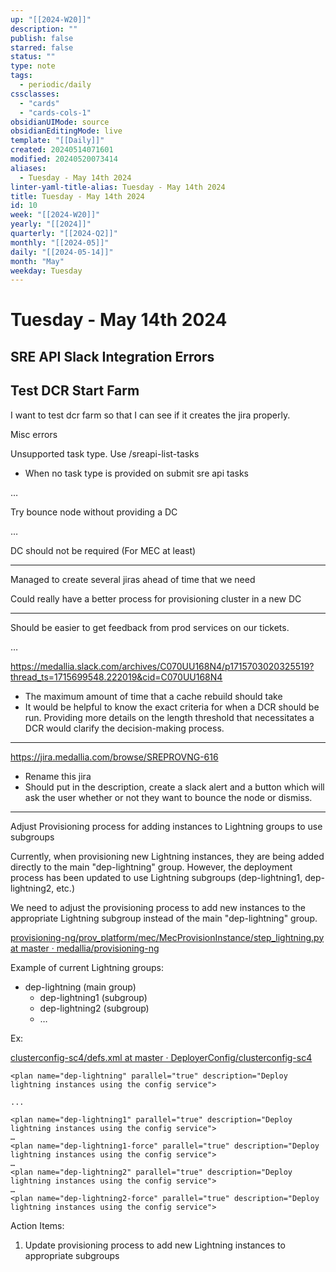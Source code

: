 ```yaml
---
up: "[[2024-W20]]"
description: ""
publish: false
starred: false
status: ""
type: note
tags:
  - periodic/daily
cssclasses:
  - "cards"
  - "cards-cols-1"
obsidianUIMode: source
obsidianEditingMode: live
template: "[[Daily]]"
created: 20240514071601
modified: 20240520073414
aliases:
  - Tuesday - May 14th 2024
linter-yaml-title-alias: Tuesday - May 14th 2024
title: Tuesday - May 14th 2024
id: 10
week: "[[2024-W20]]"
yearly: "[[2024]]"
quarterly: "[[2024-Q2]]"
monthly: "[[2024-05]]"
daily: "[[2024-05-14]]"
month: "May"
weekday: Tuesday
---
```


# Tuesday - May 14th 2024

## SRE API Slack Integration Errors

## Test DCR Start Farm

I want to test dcr farm so that I can see if it creates the jira properly.

Misc errors

Unsupported task type. Use /sreapi-list-tasks

- When no task type is provided on submit sre api tasks

…

Try bounce node without providing a DC

…

DC should not be required (For MEC at least)

---

Managed to create several jiras ahead of time that we need

Could really have a better process for provisioning cluster in a new DC

---

Should be easier to get feedback from prod services on our tickets.

…

https://medallia.slack.com/archives/C070UU168N4/p1715703020325519?thread_ts=1715699548.222019&cid=C070UU168N4

- The maximum amount of time that a cache rebuild should take
- It would be helpful to know the exact criteria for when a DCR should be run. Providing more details on the length threshold that necessitates a DCR would clarify the decision-making process.

---

https://jira.medallia.com/browse/SREPROVNG-616

- Rename this jira
- Should put in the description, create a slack alert and a button which will ask the user whether or not they want to bounce the node or dismiss.

---

Adjust Provisioning process for adding instances to Lightning groups to use subgroups

Currently, when provisioning new Lightning instances, they are being added directly to the main "dep-lightning" group. However, the deployment process has been updated to use Lightning subgroups (dep-lightning1, dep-lightning2, etc.)

We need to adjust the provisioning process to add new instances to the appropriate Lightning subgroup instead of the main "dep-lightning" group.

[provisioning-ng/prov_platform/mec/MecProvisionInstance/step_lightning.py at master · medallia/provisioning-ng](https://github.medallia.com/medallia/provisioning-ng/blob/master/prov_platform/mec/MecProvisionInstance/step_lightning.py)

Example of current Lightning groups:

- dep-lightning (main group)
    - dep-lightning1 (subgroup)
    - dep-lightning2 (subgroup)
    - …

Ex:

[clusterconfig-sc4/defs.xml at master · DeployerConfig/clusterconfig-sc4](https://github.medallia.com/DeployerConfig/clusterconfig-sc4/blob/master/defs.xml)

```
<plan name="dep-lightning" parallel="true" description="Deploy lightning instances using the config service">

...

<plan name="dep-lightning1" parallel="true" description="Deploy lightning instances using the config service">
…
<plan name="dep-lightning1-force" parallel="true" description="Deploy lightning instances using the config service">
…
<plan name="dep-lightning2" parallel="true" description="Deploy lightning instances using the config service">
…
<plan name="dep-lightning2-force" parallel="true" description="Deploy lightning instances using the config service">
```

Action Items:

1. Update provisioning process to add new Lightning instances to appropriate subgroups
